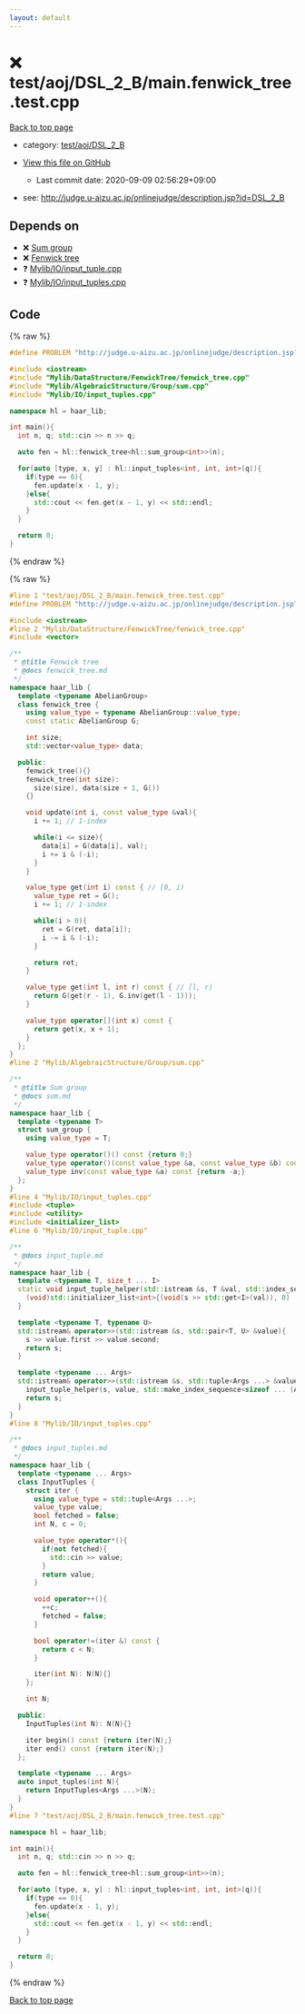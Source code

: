 ```yaml
---
layout: default
---
```


<!-- mathjax config similar to math.stackexchange -->
<script type="text/javascript" async
  src="https://cdnjs.cloudflare.com/ajax/libs/mathjax/2.7.5/MathJax.js?config=TeX-MML-AM_CHTML">
</script>
<script type="text/x-mathjax-config">
  MathJax.Hub.Config({
    TeX: { equationNumbers: { autoNumber: "AMS" }},
    tex2jax: {
      inlineMath: [ ['$','$'] ],
      processEscapes: true
    },
    "HTML-CSS": { matchFontHeight: false },
    displayAlign: "left",
    displayIndent: "2em"
  });
</script>

<script type="text/javascript" src="https://cdnjs.cloudflare.com/ajax/libs/jquery/3.4.1/jquery.min.js"></script>
<script src="https://cdn.jsdelivr.net/npm/jquery-balloon-js@1.1.2/jquery.balloon.min.js" integrity="sha256-ZEYs9VrgAeNuPvs15E39OsyOJaIkXEEt10fzxJ20+2I=" crossorigin="anonymous"></script>
<script type="text/javascript" src="../../../../assets/js/copy-button.js"></script>
<link rel="stylesheet" href="../../../../assets/css/copy-button.css" />


# :x: test/aoj/DSL_2_B/main.fenwick_tree.test.cpp

<a href="../../../../index.html">Back to top page</a>

* category: <a href="../../../../index.html#082039b3153b4a2410d6e14e04aca1cc">test/aoj/DSL_2_B</a>
* <a href="{{ site.github.repository_url }}/blob/master/test/aoj/DSL_2_B/main.fenwick_tree.test.cpp">View this file on GitHub</a>
    - Last commit date: 2020-09-09 02:56:29+09:00


* see: <a href="http://judge.u-aizu.ac.jp/onlinejudge/description.jsp?id=DSL_2_B">http://judge.u-aizu.ac.jp/onlinejudge/description.jsp?id=DSL_2_B</a>


## Depends on

* :x: <a href="../../../../library/Mylib/AlgebraicStructure/Group/sum.cpp.html">Sum group</a>
* :x: <a href="../../../../library/Mylib/DataStructure/FenwickTree/fenwick_tree.cpp.html">Fenwick tree</a>
* :question: <a href="../../../../library/Mylib/IO/input_tuple.cpp.html">Mylib/IO/input_tuple.cpp</a>
* :question: <a href="../../../../library/Mylib/IO/input_tuples.cpp.html">Mylib/IO/input_tuples.cpp</a>


## Code

<a id="unbundled"></a>
{% raw %}
```cpp
#define PROBLEM "http://judge.u-aizu.ac.jp/onlinejudge/description.jsp?id=DSL_2_B"

#include <iostream>
#include "Mylib/DataStructure/FenwickTree/fenwick_tree.cpp"
#include "Mylib/AlgebraicStructure/Group/sum.cpp"
#include "Mylib/IO/input_tuples.cpp"

namespace hl = haar_lib;

int main(){
  int n, q; std::cin >> n >> q;

  auto fen = hl::fenwick_tree<hl::sum_group<int>>(n);

  for(auto [type, x, y] : hl::input_tuples<int, int, int>(q)){
    if(type == 0){
      fen.update(x - 1, y);
    }else{
      std::cout << fen.get(x - 1, y) << std::endl;
    }
  }

  return 0;
}

```
{% endraw %}

<a id="bundled"></a>
{% raw %}
```cpp
#line 1 "test/aoj/DSL_2_B/main.fenwick_tree.test.cpp"
#define PROBLEM "http://judge.u-aizu.ac.jp/onlinejudge/description.jsp?id=DSL_2_B"

#include <iostream>
#line 2 "Mylib/DataStructure/FenwickTree/fenwick_tree.cpp"
#include <vector>

/**
 * @title Fenwick tree
 * @docs fenwick_tree.md
 */
namespace haar_lib {
  template <typename AbelianGroup>
  class fenwick_tree {
    using value_type = typename AbelianGroup::value_type;
    const static AbelianGroup G;

    int size;
    std::vector<value_type> data;

  public:
    fenwick_tree(){}
    fenwick_tree(int size):
      size(size), data(size + 1, G())
    {}

    void update(int i, const value_type &val){
      i += 1; // 1-index

      while(i <= size){
        data[i] = G(data[i], val);
        i += i & (-i);
      }
    }

    value_type get(int i) const { // [0, i)
      value_type ret = G();
      i += 1; // 1-index

      while(i > 0){
        ret = G(ret, data[i]);
        i -= i & (-i);
      }

      return ret;
    }

    value_type get(int l, int r) const { // [l, r)
      return G(get(r - 1), G.inv(get(l - 1)));
    }

    value_type operator[](int x) const {
      return get(x, x + 1);
    }
  };
}
#line 2 "Mylib/AlgebraicStructure/Group/sum.cpp"

/**
 * @title Sum group
 * @docs sum.md
 */
namespace haar_lib {
  template <typename T>
  struct sum_group {
    using value_type = T;

    value_type operator()() const {return 0;}
    value_type operator()(const value_type &a, const value_type &b) const {return a + b;}
    value_type inv(const value_type &a) const {return -a;}
  };
}
#line 4 "Mylib/IO/input_tuples.cpp"
#include <tuple>
#include <utility>
#include <initializer_list>
#line 6 "Mylib/IO/input_tuple.cpp"

/**
 * @docs input_tuple.md
 */
namespace haar_lib {
  template <typename T, size_t ... I>
  static void input_tuple_helper(std::istream &s, T &val, std::index_sequence<I ...>){
    (void)std::initializer_list<int>{(void(s >> std::get<I>(val)), 0) ...};
  }

  template <typename T, typename U>
  std::istream& operator>>(std::istream &s, std::pair<T, U> &value){
    s >> value.first >> value.second;
    return s;
  }

  template <typename ... Args>
  std::istream& operator>>(std::istream &s, std::tuple<Args ...> &value){
    input_tuple_helper(s, value, std::make_index_sequence<sizeof ... (Args)>());
    return s;
  }
}
#line 8 "Mylib/IO/input_tuples.cpp"

/**
 * @docs input_tuples.md
 */
namespace haar_lib {
  template <typename ... Args>
  class InputTuples {
    struct iter {
      using value_type = std::tuple<Args ...>;
      value_type value;
      bool fetched = false;
      int N, c = 0;

      value_type operator*(){
        if(not fetched){
          std::cin >> value;
        }
        return value;
      }

      void operator++(){
        ++c;
        fetched = false;
      }

      bool operator!=(iter &) const {
        return c < N;
      }

      iter(int N): N(N){}
    };

    int N;

  public:
    InputTuples(int N): N(N){}

    iter begin() const {return iter(N);}
    iter end() const {return iter(N);}
  };

  template <typename ... Args>
  auto input_tuples(int N){
    return InputTuples<Args ...>(N);
  }
}
#line 7 "test/aoj/DSL_2_B/main.fenwick_tree.test.cpp"

namespace hl = haar_lib;

int main(){
  int n, q; std::cin >> n >> q;

  auto fen = hl::fenwick_tree<hl::sum_group<int>>(n);

  for(auto [type, x, y] : hl::input_tuples<int, int, int>(q)){
    if(type == 0){
      fen.update(x - 1, y);
    }else{
      std::cout << fen.get(x - 1, y) << std::endl;
    }
  }

  return 0;
}

```
{% endraw %}

<a href="../../../../index.html">Back to top page</a>

